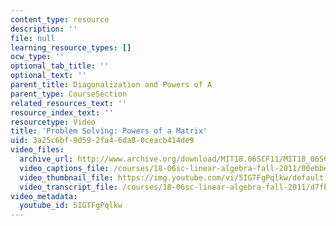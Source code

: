 ```yaml
---
content_type: resource
description: ''
file: null
learning_resource_types: []
ocw_type: ''
optional_tab_title: ''
optional_text: ''
parent_title: Diagonalization and Powers of A
parent_type: CourseSection
related_resources_text: ''
resource_index_text: ''
resourcetype: Video
title: 'Problem Solving: Powers of a Matrix'
uid: 3a25c6bf-9d59-2fa4-6da8-0ceacb414de9
video_files:
  archive_url: http://www.archive.org/download/MIT18.06SCF11/MIT18_06SC_110531_B2_300k.mp4
  video_captions_file: /courses/18-06sc-linear-algebra-fall-2011/00ebbe27cb815567a0856f4874073ee4_5IGTFgPqlkw.vtt
  video_thumbnail_file: https://img.youtube.com/vi/5IGTFgPqlkw/default.jpg
  video_transcript_file: /courses/18-06sc-linear-algebra-fall-2011/d7fb35f365c2d4686ef3009c878ed90b_5IGTFgPqlkw.pdf
video_metadata:
  youtube_id: 5IGTFgPqlkw
---
```

